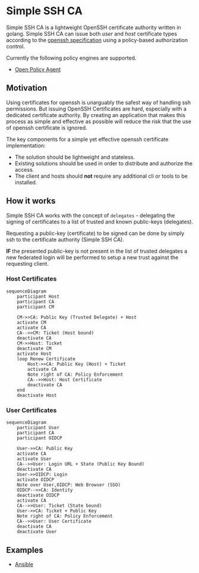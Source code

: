 # Simple SSH CA

Simple SSH CA is a lightweight OpenSSH certificate authority written in golang.
Simple SSH CA can issue both _user_ and _host_ certificate types according to the [openssh specification](https://cvsweb.openbsd.org/src/usr.bin/ssh/PROTOCOL.certkeys?rev=1.8) using a policy-based authorization control.

Currently the following policy engines are supported.

- [Open Policy Agent](https://www.openpolicyagent.org/)

## Motivation

Using certificates for openssh is unarguably the safest way of handling ssh permissions.
But issuing OpenSSH Certificates are hard, especially with a dedicated certificate authority.
By creating an application that makes this process as simple and effective as possible will reduce the risk that the use of openssh certificate is ignored.

The key components for a simple yet effective openssh certificate implementation:

- The solution should be lightweight and stateless.
- Existing solutions should be used in order to distribute and authorize the access.
- The client and hosts should **not** require any additional cli or tools to be installed.

## How it works

Simple SSH CA works with the concept of `delegates` - delegating the signing of certificates to a list of trusted and known public-keys (delegates).

Requesting a public-key (certificate) to be signed can be done by simply ssh to the certificate authority (Simple SSH CA).

**IF** the presented public-key is not present in the list of trusted delegates a new federated login will be performed to setup a new trust against the requesting client.

### Host Certificates

```mermaid
sequenceDiagram
    participant Host
    participant CA
    participant CM

    CM->>CA: Public Key (Trusted Delegate) + Host
    activate CM
    activate CA
    CA-->>CM: Ticket (Host bound)
    deactivate CA
    CM->>Host: Ticket
    deactivate CM
    activate Host
    loop Renew Certificate
        Host->>CA: Public Key (Host) + Ticket
        activate CA
        Note right of CA: Policy Enforcement
        CA-->>Host: Host Certificate
        deactivate CA
    end
    deactivate Host
```

### User Certificates

```mermaid
sequenceDiagram
    participant User
    participant CA
    participant OIDCP

    User->>CA: Public Key
    activate CA
    activate User
    CA-->>User: Login URL + State (Public Key Bound)
    deactivate CA
    User->>OIDCP: Login
    activate OIDCP
    Note over User,OIDCP: Web Browser (SSO)
    OIDCP-->>CA: Identity
    deactivate OIDCP
    activate CA
    CA-->>User: Ticket (State bound)
    User->>CA: Ticket + Public Key
    Note right of CA: Policy Enforcement
    CA-->>User: User Certificate
    deactivate CA
    deactivate User
```

## Examples

- [Ansible](examples/ansible/README.md)